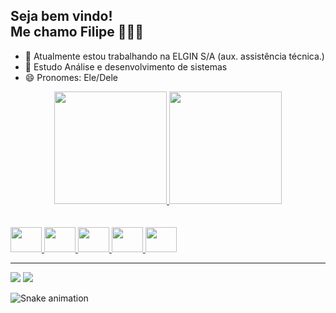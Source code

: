 ## Seja bem vindo!<br>Me chamo Filipe 👋🤓🤳

- 🔭 Atualmente estou trabalhando na ELGIN S/A (aux. assistência técnica.)
- 🌱 Estudo Análise e desenvolvimento de sistemas
- 😄 Pronomes: Ele/Dele

<div align="center">
  <a href="https://github.com/filipesanches">
  <img height="180em" src="https://github-readme-stats.vercel.app/api?username=filipesanches&show_icons=true&theme=cobalt&include_all_commits=true&count_private=true"/>
  <img height="180em" src="https://github-readme-stats.vercel.app/api/top-langs/?username=filipesanches&layout=compact&langs_count=7&theme=cobalt"/>
</div>
<br><br>
<div>
  <img src="https://cdn.jsdelivr.net/gh/devicons/devicon/icons/html5/html5-original.svg" height="40" width="50"/>
  <img src="https://cdn.jsdelivr.net/gh/devicons/devicon/icons/css3/css3-original.svg" height="40" width="50"/>
  <img src="https://cdn.jsdelivr.net/gh/devicons/devicon/icons/javascript/javascript-original.svg" height="40" width="50"/>
  <img src="https://cdn.jsdelivr.net/gh/devicons/devicon/icons/postgresql/postgresql-original.svg" height="40" width="50"/>
  <img src="https://cdn.jsdelivr.net/gh/devicons/devicon/icons/mysql/mysql-original.svg" height="40" width="50"/>
  <hr>
  <a href="https://www.linkedin.com/in/filipe-sanches-pereira-2baa23201/" target="_blank"><img src="https://img.shields.io/badge/LinkedIn-0077B5?style=for-the-badge&logo=linkedin&logoColor=white"></a>
  <a href="mailto:filipepereirasanches@gmail.com" target="_blank"><img src="https://img.shields.io/badge/Gmail-D14836?style=for-the-badge&logo=gmail&logoColor=white"></a>

  
![Snake animation](https://github.com/filipesanches/filipesanches/blob/output/github-contribution-grid-snake.svg)
